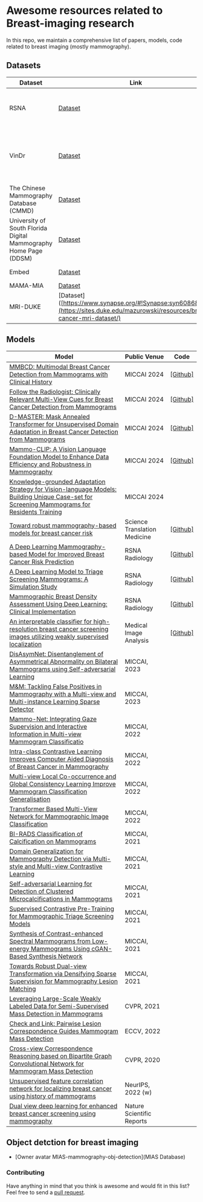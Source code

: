 # Awesome resources related to Breast-imaging research

In this repo, we maintain a comprehensive list of papers, models, code related to breast imaging (mostly mammography).

## Datasets

| Dataset                                                          | Link                                                                                   | Comments                                                                                                                                                                                                                                                        |
|------------------------------------------------------------------|----------------------------------------------------------------------------------------|-----------------------------------------------------------------------------------------------------------------------------------------------------------------------------------------------------------------------------------------------------------------|
| RSNA                                                             | [Dataset](https://www.kaggle.com/competitions/rsna-breast-cancer-detection/data)       | Kaggle competition to predict breast cancer                                                                                                                                                                                                                     |
| VinDr                                                            | [Dataset](https://vindr.ai/datasets/mammo)                                             | [[Paper]](https://www.nature.com/articles/s41597-023-02100-7), Annotation of attributes e.g, mass, calcification etc                                                                                                                                            |
| The Chinese Mammography Database (CMMD)                          | [Dataset](https://wiki.cancerimagingarchive.net/pages/viewpage.action?pageId=70230508) |                                                                                                                                                                                                                                                                 |
| University of South Florida Digital Mammography Home Page (DDSM) | [Dataset](http://www.eng.usf.edu/cvprg/Mammography/Database.html)                      |                                                                                                                                                                                                                                                                 |
| Embed                                                            | [Dataset](https://registry.opendata.aws/emory-breast-imaging-dataset-embed)            | [[Code]](https://github.com/Emory-HITI/EMBED_Open_Data/tree/main), [[Paper]](https://pubs.rsna.org/doi/epdf/10.1148/ryai.220047)                                                                                                                                |
| MAMA-MIA                                                         | [Dataset](https://www.synapse.org/#!Synapse:syn60868042)                             | [[Paper]](https://www.nature.com/articles/s41597-025-04707-4.epdf?sharing_token=hN0sIYx9xBHLh7Jme-EyqtRgN0jAjWel9jnR3ZoTv0M63MHwznp6osGWQYkRBYGpliGZiX01qKbeQxX3eLsrtFE2lYzbsZB-4iutqAf_t69U3ocfbyrTp7TohGoGXin8B0DSJB8c6XMJcG3YRUWiYD_VkBVPVAbM1IkjluzhEQM%3D) |
| MRI-DUKE                                                         | [Dataset]([https://www.synapse.org/#!Synapse:syn60868042](https://sites.duke.edu/mazurowski/resources/breast-cancer-mri-dataset/)                             | [[Paper]](https://pubs.rsna.org/doi/epdf/10.1148/ryai.240550) |



## Models

| Model                                                                                                                                                                                                                                                                                    | Public Venue                 | Code                                                          |
|------------------------------------------------------------------------------------------------------------------------------------------------------------------------------------------------------------------------------------------------------------------------------------------|------------------------------|---------------------------------------------------------------|
| [MMBCD: Multimodal Breast Cancer Detection from Mammograms with Clinical History](https://papers.miccai.org/miccai-2024/paper/1311_paper.pdf)                                                                                                                                            | MICCAI 2024                  | [[Github]](https://github.com/Mammo-IITD-AIIMS/MMBCD)         |
| [Follow the Radiologist: Clinically Relevant Multi-View Cues for Breast Cancer Detection from Mammograms](https://papers.miccai.org/miccai-2024/paper/1306_paper.pdf)                                                                                                                    | MICCAI 2024                  | [[Github]](https://github.com/Mammo-IITD-AIIMS/CEN)           |
| [D-MASTER: Mask Annealed Transformer for Unsupervised Domain Adaptation in Breast Cancer Detection from Mammograms](https://papers.miccai.org/miccai-2024/paper/1343_paper.pdf)                                                                                                          | MICCAI 2024                  | [[Github]](https://dmaster-iitd.github.io/webpage/)           |
| [Mammo-CLIP: A Vision Language Foundation Model to Enhance Data Efficiency and Robustness in Mammography](https://arxiv.org/abs/2405.12255)                                                                                                                                              | MICCAI 2024                  | [[Github]](https://github.com/batmanlab/Mammo-CLIP/tree/main) |
| [Knowledge-grounded Adaptation Strategy for Vision-language Models: Building Unique Case-set for Screening Mammograms for Residents Training](https://arxiv.org/abs/2405.19675)                                                                                                          | MICCAI 2024                  |                                                               |
| [Toward robust mammography-based models for breast cancer risk](https://www.science.org/doi/10.1126/scitranslmed.aba4373)                                                                                                                                                                | Science Translation Medicine | [[Github]](https://github.com/yala/OncoNet_Public)            |
| [A Deep Learning Mammography-based Model for Improved Breast Cancer Risk Prediction](https://pubs.rsna.org/doi/full/10.1148/radiol.2019182716)                                                                                                                                           | RSNA Radiology               | [[Github]](https://github.com/yala/OncoNet_Public)            |
| [A Deep Learning Model to Triage Screening Mammograms: A Simulation Study](https://pubs.rsna.org/doi/10.1148/radiol.2019182908)                                                                                                                                                          | RSNA Radiology               | [[Github]](https://github.com/yala/OncoNet_Public)            |                                                                                                                        | RSNA Radiology               | [[paper]](https://registry.opendata.aws/emory-breast-imaging-dataset-embed/), Large scale breast dataset             |
| [Mammographic Breast Density Assessment Using Deep Learning: Clinical Implementation](https://pubs.rsna.org/doi/10.1148/radiol.2018180694)                                                                                                                                               | RSNA Radiology               | [[Github]](https://github.com/yala/OncoNet_Public)            |
| [An interpretable classifier for high-resolution breast cancer screening images utilizing weakly supervised localization](https://www.sciencedirect.com/science/article/pii/S1361841520302723)                                                                                           | Medical Image Analysis       | [[Github]](https://github.com/nyukat/GMIC)                    |
| [DisAsymNet: Disentanglement of Asymmetrical Abnormality on Bilateral Mammograms using Self-adversarial Learning](https://conferences.miccai.org/2023/papers/208-Paper1291.html)                                                                                                         | MICCAI, 2023                 |                                                               |
| [M&M: Tackling False Positives in Mammography with a Multi-view and Multi-instance Learning Sparse Detector](https://conferences.miccai.org/2023/papers/394-Paper3448.html)                                                                                                              | MICCAI, 2023                 |                                                               |
| [Mammo-Net: Integrating Gaze Supervision and Interactive Information in Multi-view Mammogram Classificatio](https://conferences.miccai.org/2023/papers/398-Paper1299.html)                                                                                                               | MICCAI, 2022                 |                                                               |
| [Intra-class Contrastive Learning Improves Computer Aided Diagnosis of Breast Cancer in Mammography](https://conferences.miccai.org/2022/papers/266-Paper1938.html)                                                                                                                      | MICCAI, 2022                 |                                                               |
| [Multi-view Local Co-occurrence and Global Consistency Learning Improve Mammogram Classification Generalisation](https://arxiv.org/pdf/2209.10478.pdf)                                                                                                                                   | MICCAI, 2022                 |                                                               |
| [Transformer Based Multi-View Network for Mammographic Image Classification](https://conferences.miccai.org/2022/papers/523-Paper1238.html)                                                                                                                                              | MICCAI, 2022                 |                                                               |
| [BI-RADS Classification of Calcification on Mammograms](https://miccai2021.org/openaccess/paperlinks/2021/09/01/072-Paper2071.html)                                                                                                                                                      | MICCAI, 2021                 |                                                               |
| [Domain Generalization for Mammography Detection via Multi-style and Multi-view Contrastive Learning](https://miccai2021.org/openaccess/paperlinks/2021/09/01/159-Paper1740.html)                                                                                                        | MICCAI, 2021                 |                                                               |
| [Self-adversarial Learning for Detection of Clustered Microcalcifications in Mammograms](https://miccai2021.org/openaccess/paperlinks/2021/09/01/420-Paper1339.html)                                                                                                                     | MICCAI, 2021                 |                                                               |
| [Supervised Contrastive Pre-Training for Mammographic Triage Screening Models](https://miccai2021.org/openaccess/paperlinks/2021/09/01/461-Paper2074.html)                                                                                                                               | MICCAI, 2021                 |                                                               |
| [Synthesis of Contrast-enhanced Spectral Mammograms from Low-energy Mammograms Using cGAN-Based Synthesis Network](https://miccai2021.org/openaccess/paperlinks/2021/09/01/469-Paper1289.html)                                                                                           | MICCAI, 2021                 |                                                               |
| [Towards Robust Dual-view Transformation via Densifying Sparse Supervision for Mammography Lesion Matching](https://miccai2021.org/openaccess/paperlinks/2021/09/01/485-Paper1058.html)                                                                                                  | MICCAI, 2021                 |                                                               |
| [Leveraging Large-Scale Weakly Labeled Data for Semi-Supervised Mass Detection in Mammograms](https://openaccess.thecvf.com/content/CVPR2021/papers/Tang_Leveraging_Large-Scale_Weakly_Labeled_Data_for_Semi-Supervised_Mass_Detection_in_CVPR_2021_paper.pdf)                           | CVPR, 2021                   |                                                               |
| [Check and Link: Pairwise Lesion Correspondence Guides Mammogram Mass Detection](https://arxiv.org/pdf/2209.05809.pdf)                                                                                                                                                                   | ECCV, 2022                   |                                                               |
| [Cross-view Correspondence Reasoning based on Bipartite Graph Convolutional Network for Mammogram Mass Detection](https://openaccess.thecvf.com/content_CVPR_2020/papers/Liu_Cross-View_Correspondence_Reasoning_Based_on_Bipartite_Graph_Convolutional_Network_for_CVPR_2020_paper.pdf) | CVPR, 2020                   |                                                               | 
| [Unsupervised feature correlation network for localizing breast cancer using history of mammograms](https://www.cse.cuhk.edu.hk/~qdou/public/medneurips2022/108.pdf)                                                                                                                     | NeurIPS, 2022 (w)            |                                                               |
| [Dual view deep learning for enhanced breast cancer screening using mammography](https://www.nature.com/articles/s41598-023-50797-8)                                                                                                                                                     | Nature Scientific Reports    |                                                               |

## Object detction for breast imaging

- [Owner avatar MIAS-mammography-obj-detection](MIAS Database)

### Contributing

Have anything in mind that you think is awesome and would fit in this list? Feel free to send
a [pull request](https://github.com/batmanlab/awesome-breast-imaging-resources/pulls).
